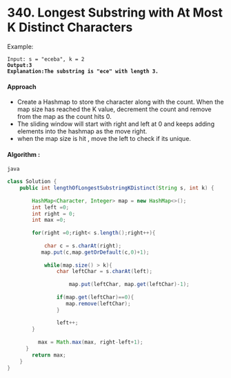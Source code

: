 # 340. Longest Substring with At Most K Distinct Characters



Example:

<pre><code>Input: s = "eceba", k = 2
<strong>Output:3
</strong><strong>Explanation:The substring is "ece" with length 3.
</strong></code></pre>

#### Approach

* Create a Hashmap to store the character along with the count. When the map size has reached the K value, decrement the count and remove from the map as the count hits 0.
* The sliding window will start with right and left at 0 and keeps adding elements into the hashmap as the move right.
* when the map size is hit , move the left to check if its unique.

#### Algorithm :

```java
java

class Solution {
    public int lengthOfLongestSubstringKDistinct(String s, int k) {
 
        HashMap<Character, Integer> map = new HashMap<>(); 
        int left =0;
        int right = 0;
        int max =0;
        
        for(right =0;right< s.length();right++){
            
            char c = s.charAt(right);
           map.put(c,map.getOrDefault(c,0)+1);
            
            while(map.size() > k){
                char leftChar = s.charAt(left);
                
                    map.put(leftChar, map.get(leftChar)-1);
                
                if(map.get(leftChar)==0){
                   map.remove(leftChar); 
                }
            
                left++;
        }
            
          max = Math.max(max, right-left+1);  
      }
        return max;
    }
}
```
